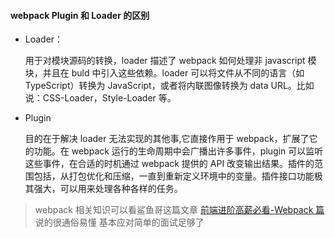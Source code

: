 #### webpack Plugin 和 Loader 的区别

- Loader：

  用于对模块源码的转换，loader 描述了 webpack 如何处理非 javascript 模块，并且在 buld 中引入这些依赖。loader 可以将文件从不同的语言（如 TypeScript）转换为 JavaScript，或者将内联图像转换为 data URL。比如说：CSS-Loader，Style-Loader 等。

- Plugin

  目的在于解决 loader 无法实现的其他事,它直接作用于 webpack，扩展了它的功能。在 webpack 运行的生命周期中会广播出许多事件，plugin 可以监听这些事件，在合适的时机通过 webpack 提供的 API 改变输出结果。插件的范围包括，从打包优化和压缩，一直到重新定义环境中的变量。插件接口功能极其强大，可以用来处理各种各样的任务。

> webpack 相关知识可以看鲨鱼哥这篇文章 [前端进阶高薪必看-Webpack 篇](https://juejin.cn/post/6844904150988226574) 说的很通俗易懂 基本应对简单的面试足够了